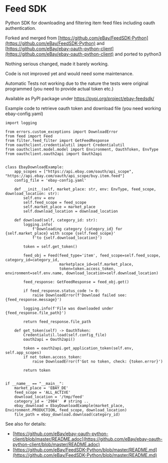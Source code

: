 Feed SDK
==========
Python SDK for downloading and filtering item feed files including oauth authentication.

Forked and merged from [https://github.com/eBay/FeedSDK-Python](https://github.com/eBay/FeedSDK-Python) and [https://github.com/eBay/ebay-oauth-python-client](https://github.com/eBay/ebay-oauth-python-client) and ported to python3

Nothing serious changed, made it barely working. 

Code is not improved yet and would need some maintenance. 

Automatic Tests not working due to the nature the tests were original programmed (you need to provide actual token etc.)

Available as PyPI package under https://pypi.org/project/ebay-feedsdk/

Example code to retrieve oauth token and download file (you need working ebay-config.yaml)
```
import logging

from errors.custom_exceptions import DownloadError
from feed import Feed
from filter.feed_filter import GetFeedResponse
from oauthclient.credentialutil import Credentialutil
from oauthclient.model.model import Environment, OauthToken, EnvType
from oauthclient.oauth2api import Oauth2api


class EbayDownloadExample:
    app_scopes = ["https://api.ebay.com/oauth/api_scope", "https://api.ebay.com/oauth/api_scope/buy.item.feed"]
    config_file = 'ebay-config.yaml'

    def __init__(self, market_place: str, env: EnvType, feed_scope, download_location: str):
        self.env = env
        self.feed_scope = feed_scope
        self.market_place = market_place
        self.download_location = download_location

    def download(self, category_id: str):
        logging.info(
            f'Downloading category {category_id} for {self.market_place} with scope {self.feed_scope}'
            f'to {self.download_location}')

        token = self.get_token()

        feed_obj = Feed(feed_type='item', feed_scope=self.feed_scope, category_id=category_id,
                        marketplace_id=self.market_place,
                        token=token.access_token, environment=self.env.name, download_location=self.download_location)

        feed_response: GetFeedResponse = feed_obj.get()

        if feed_response.status_code != 0:
            raise DownloadError(f'Download failed see: {feed_response.message}')

        logging.info(f'File was downloaded under {feed_response.file_path}')

        return feed_response.file_path

    def get_token(self) -> OauthToken:
        Credentialutil.load(self.config_file)
        oauth2api = Oauth2api()

        token = oauth2api.get_application_token(self.env, self.app_scopes)
        if not token.access_token:
            raise DownloadError(f'Got no token, check: {token.error}')

        return token


if __name__ == "__main__":
    market_place = 'EBAY_DE'
    feed_scope = 'ALL_ACTIVE'
    download_location = '/tmp/feed'
    category_id = '2984'  # string ..
    ebay_download = EbayDownloadExample(market_place, Environment.PRODUCTION, feed_scope, download_location)
    file_path = ebay_download.download(category_id)
```
See also for details:

* [https://github.com/eBay/ebay-oauth-python-client/blob/master/README.adoc](https://github.com/eBay/ebay-oauth-python-client/blob/master/README.adoc)
* [https://github.com/eBay/FeedSDK-Python/blob/master/README.md](https://github.com/eBay/FeedSDK-Python/blob/master/README.md)
